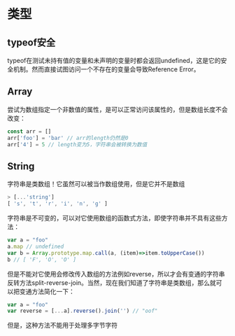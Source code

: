 # 类型

## typeof安全

typeof在测试未持有值的变量和未声明的变量时都会返回undefined，这是它的安全机制。然而直接试图访问一个不存在的变量会导致Reference Error。

## Array

尝试为数组指定一个非数值的属性，是可以正常访问该属性的，但是数组长度不会改变：

```js
const arr = []
arr['foo'] = 'bar' // arr的length仍然是0
arr['4'] = 5 // length变为5，字符串会被转换为数值
```

## String

字符串是类数组！它虽然可以被当作数组使用，但是它并不是数组

```js
> [...'string']
[ 's', 't', 'r', 'i', 'n', 'g' ]
```

字符串是不可变的，可以对它使用数组的函数式方法，即使字符串并不具有这些方法：

```js
var a = "foo"
a.map // undefined
var b = Array.prototype.map.call(a, (item)=>item.toUpperCase())
b // [ 'F', 'O', 'O' ]
```

但是不能对它使用会修改传入数组的方法例如reverse，所以才会有变通的字符串反转方法split-reverse-join。当然，现在我们知道了字符串是类数组，那么就可以把变通方法简化一下：

```js
var a = "foo"
var reverse = [...a].reverse().join('') // "oof"
```

但是，这种方法不能用于处理多字节字符